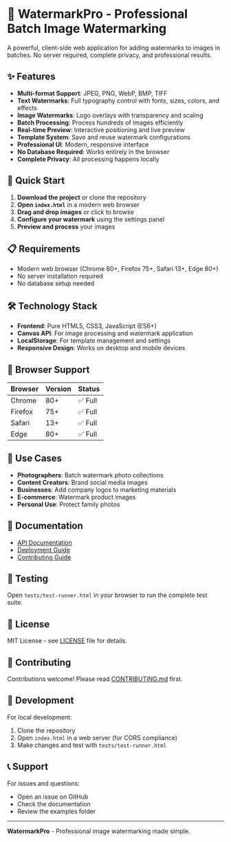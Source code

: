 # 🎨 WatermarkPro - Professional Batch Image Watermarking

A powerful, client-side web application for adding watermarks to images in batches. No server required, complete privacy, and professional results.

## ✨ Features

- **Multi-format Support**: JPEG, PNG, WebP, BMP, TIFF
- **Text Watermarks**: Full typography control with fonts, sizes, colors, and effects
- **Image Watermarks**: Logo overlays with transparency and scaling
- **Batch Processing**: Process hundreds of images efficiently
- **Real-time Preview**: Interactive positioning and live preview
- **Template System**: Save and reuse watermark configurations
- **Professional UI**: Modern, responsive interface
- **No Database Required**: Works entirely in the browser
- **Complete Privacy**: All processing happens locally

## 🚀 Quick Start

1. **Download the project** or clone the repository
2. **Open `index.html`** in a modern web browser
3. **Drag and drop images** or click to browse
4. **Configure your watermark** using the settings panel
5. **Preview and process** your images

## 📋 Requirements

- Modern web browser (Chrome 80+, Firefox 75+, Safari 13+, Edge 80+)
- No server installation required
- No database setup needed

## 🛠️ Technology Stack

- **Frontend**: Pure HTML5, CSS3, JavaScript (ES6+)
- **Canvas API**: For image processing and watermark application
- **LocalStorage**: For template management and settings
- **Responsive Design**: Works on desktop and mobile devices

## 📱 Browser Support

| Browser | Version | Status |
|---------|---------|--------|
| Chrome  | 80+     | ✅ Full |
| Firefox | 75+     | ✅ Full |
| Safari  | 13+     | ✅ Full |
| Edge    | 80+     | ✅ Full |

## 🎯 Use Cases

- **Photographers**: Batch watermark photo collections
- **Content Creators**: Brand social media images
- **Businesses**: Add company logos to marketing materials
- **E-commerce**: Watermark product images
- **Personal Use**: Protect family photos

## 📖 Documentation

- [API Documentation](docs/API.md)
- [Deployment Guide](docs/DEPLOYMENT.md)
- [Contributing Guide](docs/CONTRIBUTING.md)

## 🧪 Testing

Open `tests/test-runner.html` in your browser to run the complete test suite.

## 📄 License

MIT License - see [LICENSE](LICENSE) file for details.

## 🤝 Contributing

Contributions welcome! Please read [CONTRIBUTING.md](docs/CONTRIBUTING.md) first.

## 🔧 Development

For local development:

1. Clone the repository
2. Open `index.html` in a web server (for CORS compliance)
3. Make changes and test with `tests/test-runner.html`

## 📞 Support

For issues and questions:
- Open an issue on GitHub
- Check the documentation
- Review the examples folder

---

**WatermarkPro** - Professional image watermarking made simple.
